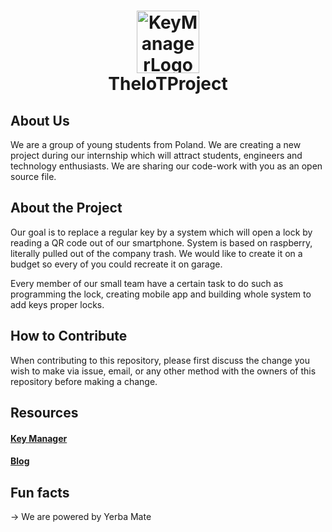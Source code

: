 <h1 align="center">
     
  <a href="https://keymanager.theiotproject.com/"><img src="https://user-images.githubusercontent.com/58706334/179979289-05475ec8-ea13-487b-8c7c-7f8ed0cfeccb.png" alt="KeyManagerLogo" width="100"></a>
    <br>
 TheIoTProject 
</h1>



## About Us

 We are a group of young students from Poland. We are creating a new project during our internship which will attract students, engineers and technology enthusiasts. We are sharing our code-work with you as an open source file.

## About the Project

Our goal is to replace a regular key by a system which will open a lock by reading a QR code out of our smartphone. System is based on raspberry, literally pulled out of the company trash. We would like to create it on a budget so every of you could recreate it on garage.  

Every member of our small team have a certain task to do such as programming the lock, creating mobile app and building whole system to add keys proper locks. 

## How to Contribute
When contributing to this repository, please first discuss the change you wish to make via issue, email, or any other method with the owners of this repository before making a change.

## Resources
#### <a href="https://keymanager.theiotproject.com/">Key Manager</a>
#### <a href="https://keymanager.theiotproject.com/">Blog</a>

## Fun facts
-> We are powered by Yerba Mate
